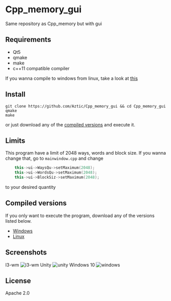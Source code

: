 # Cpp_memory_gui

Same repository as Cpp_memory but with gui

## Requirements
- Qt5
- qmake
- make
- c++11 compatible compiler

If you wanna compile to windows from linux, take a look at [this](https://github.com/mxe/mxe)

## Install
```
git clone https://github.com/Aztic/Cpp_memory_gui && cd Cpp_memory_gui
qmake
make
```
or just download any of the [compiled versions](https://github.com/Aztic/Cpp_memory_gui/blob/master/README.md#compiled-versions) and execute it.

## Limits

This program have a limit of 2048 ways, words and block size. If you wanna change that, go to  `mainwindow.cpp` and change
```cpp
    this->ui->WaysQu->setMaximum(2048);
    this->ui->WordsQu->setMaximum(2048);
    this->ui->BlockSiz->setMaximum(2048);
```
to your desired quantity

## Compiled versions
If you only want to execute the program, download any of the versions listed below.
- [Windows](https://mega.nz/#!hNRHxT5K!eUNyaydwHbwXdD6DwsBpmStffm0IZIZ0AF6AERhrXwo)
- [Linux](https://mega.nz/#!VFR1CToZ!83x3GTbX5AKZoXSj8ImaVBK55min4ikEbYs8uL-ks5U)

## Screenshots
I3-wm
![i3-wm](https://u.rindou.moe/uN10Wt3q5BYAPV3X5eZT.png)
Unity
![unity](https://u.rindou.moe/pMLcN1ld5MiPjyb0rD2Q.png)
Windows 10
![windows](https://u.rindou.moe/iTPkkrOxO5Ixb1x63HC5.png)

## License
Apache 2.0
